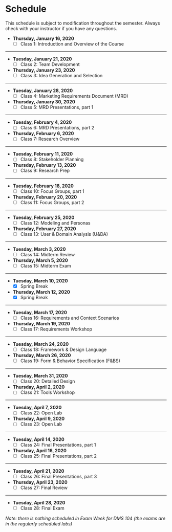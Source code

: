 # **Schedule**
This schedule is subject to modification throughout the semester. Always check with your instructor if you have any questions.

- **Thursday, January 16, 2020**
  - [ ] Class 1: Introduction and Overview of the Course

<hr>

- **Tuesday, January 21, 2020**
  - [ ] Class 2: Team Development

- **Thursday, January 23, 2020**
  - [ ] Class 3: Idea Generation and Selection

<hr>

- **Tuesday, January 28, 2020**
  - [ ] Class 4: Marketing Requirements Document (MRD)

- **Thursday, January 30, 2020**
  - [ ] Class 5: MRD Presentations, part 1

<hr>

- **Tuesday, February 4, 2020**
  - [ ] Class 6: MRD Presentations, part 2

- **Thursday, February 6, 2020**
  - [ ] Class 7: Research Overview

<hr>

- **Tuesday, February 11, 2020**
  - [ ] Class 8: Stakeholder Planning

- **Thursday, February 13, 2020**
  - [ ] Class 9: Research Prep

<hr>

- **Tuesday, February 18, 2020**
  - [ ] Class 10: Focus Groups, part 1

- **Thursday, February 20, 2020**
  - [ ] Class 11: Focus Groups, part 2

<hr>

- **Tuesday, February 25, 2020**
  - [ ] Class 12: Modeling and Personas

- **Thursday, February 27, 2020**
  - [ ] Class 13: User & Domain Analysis (U&DA)

<hr>

- **Tuesday, March 3, 2020**
  - [ ] Class 14: Midterm Review

- **Thursday, March 5, 2020**
  - [ ] Class 15: Midterm Exam

<hr>

- **Tuesday, March 10, 2020**
  - [x] Spring Break

- **Thursday, March 12, 2020**
  - [x] Spring Break

<hr>

- **Tuesday, March 17, 2020**
  - [ ] Class 16: Requirements and Context Scenarios

- **Thursday, March 19, 2020**
  - [ ] Class 17: Requirements Workshop

<hr>

- **Tuesday, March 24, 2020**
  - [ ] Class 18: Framework & Design Language

- **Thursday, March 26, 2020**
  - [ ] Class 19: Form & Behavior Specification (F&BS)

<hr>

- **Tuesday, March 31, 2020**
  - [ ] Class 20: Detailed Design

- **Thursday, April 2, 2020**
  - [ ] Class 21: Tools Workshop

<hr>

- **Tuesday, April 7, 2020**
  - [ ] Class 22: Open Lab

- **Thursday, April 9, 2020**
  - [ ] Class 23: Open Lab

<hr>

- **Tuesday, April 14, 2020**
  - [ ] Class 24: Final Presentations, part 1

- **Thursday, April 16, 2020**
  - [ ] Class 25: Final Presentations, part 2

<hr>

- **Tuesday, April 21, 2020**
  - [ ] Class 26: Final Presentations, part 3

- **Thursday, April 23, 2020**
  - [ ] Class 27: Final Review

<hr>

- **Tuesday, April 28, 2020**
  - [ ] Class 28: Final Exam

*Note: there is nothing scheduled in Exam Week for DMS 104 (the exams are in the regularly scheduled labs)*

